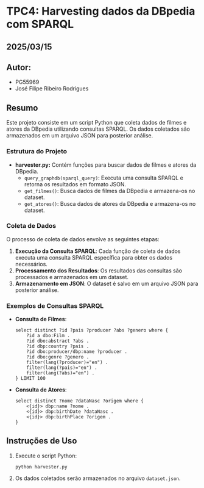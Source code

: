 # TPC4: Harvesting dados da DBpedia com SPARQL
## 2025/03/15

## Autor:
- PG55969
- José Filipe Ribeiro Rodrigues

## Resumo

Este projeto consiste em um script Python que coleta dados de filmes e atores da DBpedia utilizando consultas SPARQL. Os dados coletados são armazenados em um arquivo JSON para posterior análise.

### Estrutura do Projeto

- **harvester.py:** Contém funções para buscar dados de filmes e atores da DBpedia.
    - `query_graphdb(sparql_query)`: Executa uma consulta SPARQL e retorna os resultados em formato JSON.
    - `get_filmes()`: Busca dados de filmes da DBpedia e armazena-os no dataset.
    - `get_atores()`: Busca dados de atores da DBpedia e armazena-os no dataset.

### Coleta de Dados

O processo de coleta de dados envolve as seguintes etapas:

1. **Execução da Consulta SPARQL**: Cada função de coleta de dados executa uma consulta SPARQL específica para obter os dados necessários.
2. **Processamento dos Resultados**: Os resultados das consultas são processados e armazenados em um dataset.
3. **Armazenamento em JSON**: O dataset é salvo em um arquivo JSON para posterior análise.

### Exemplos de Consultas SPARQL

- **Consulta de Filmes**:
    ```sparql
    select distinct ?id ?pais ?producer ?abs ?genero where { 
        ?id a dbo:Film .
        ?id dbo:abstract ?abs .
        ?id dbp:country ?pais .
        ?id dbo:producer/dbp:name ?producer .
        ?id dbo:genre ?genero .
        filter(lang(?producer)="en") .
        filter(lang(?pais)="en") .
        filter(lang(?abs)="en") .
    } LIMIT 100
    ```

- **Consulta de Atores**:
    ```sparql
    select distinct ?nome ?dataNasc ?origem where { 
        <{id}> dbp:name ?nome .
        <{id}> dbp:birthDate ?dataNasc .
        <{id}> dbp:birthPlace ?origem .
    }
    ```

## Instruções de Uso

1. Execute o script Python:
     ```
     python harvester.py
     ```

2. Os dados coletados serão armazenados no arquivo `dataset.json`.
